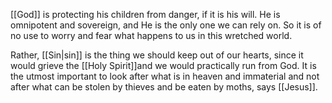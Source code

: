 [[God]] is protecting his children from danger, if it is his will.
He is omnipotent and sovereign, and He is the only one we can rely on.
So it is of no use to worry and fear what happens to us in this wretched world.

Rather, [[Sin|sin]] is the thing we should keep out of our hearts, since it would grieve the [[Holy Spirit]]and we would practically run from God.
It is the utmost important to look after what is in heaven and immaterial and not after what can be stolen by thieves and be eaten by moths, says [[Jesus]].
